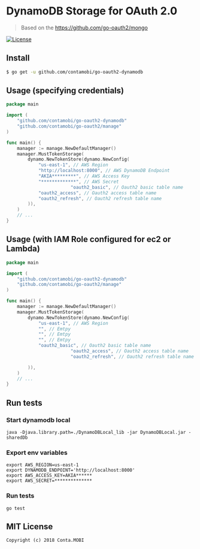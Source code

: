 # DynamoDB Storage for OAuth 2.0

> Based on the https://github.com/go-oauth2/mongo

[![License][License-Image]][License-Url]

## Install

``` bash
$ go get -u github.com/contamobi/go-oauth2-dynamodb
```

## Usage (specifying credentials)

``` go
package main

import (
	"github.com/contamobi/go-oauth2-dynamodb"
	"github.com/contamobi/go-oauth2/manage"
)

func main() {
	manager := manage.NewDefaultManager()
	manager.MustTokenStorage(
		dynamo.NewTokenStore(dynamo.NewConfig(
			"us-east-1", // AWS Region
			"http://localhost:8000", // AWS DynamoDB Endpoint
			"AKIA*********", // AWS Access Key
			"*************", // AWS Secret
                        "oauth2_basic", // Oauth2 basic table name
			"oauth2_access", // Oauth2 access table name
			"oauth2_refresh", // Oauth2 refresh table name
		)),
	)
	// ...
}
```

## Usage (with IAM Role configured for ec2 or Lambda)

``` go
package main

import (
	"github.com/contamobi/go-oauth2-dynamodb"
	"github.com/contamobi/go-oauth2/manage"
)

func main() {
	manager := manage.NewDefaultManager()
	manager.MustTokenStorage(
		dynamo.NewTokenStore(dynamo.NewConfig(
			"us-east-1", // AWS Region
			"", // Emtpy
			"", // Emtpy
			"", // Emtpy
			"oauth2_basic", // Oauth2 basic table name
                        "oauth2_access", // Oauth2 access table name
                        "oauth2_refresh", // Oauth2 refresh table name

		)),
	)
	// ...
}
```

## Run tests

### Start dynamodb local
``` 
java -Djava.library.path=./DynamoDBLocal_lib -jar DynamoDBLocal.jar -sharedDb 
```

### Export env variables
```
export AWS_REGION=us-east-1
export DYNAMODB_ENDPOINT='http://localhost:8000'
export AWS_ACCESS_KEY=AKIA******
export AWS_SECRET=**************
```

### Run tests
```
go test
```

## MIT License

```
Copyright (c) 2018 Conta.MOBI
```

[License-Url]: http://opensource.org/licenses/MIT
[License-Image]: https://img.shields.io/npm/l/express.svg
